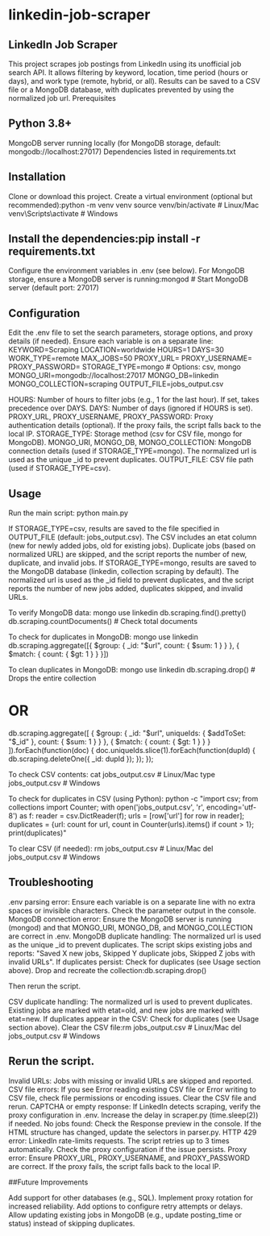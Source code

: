 # linkedin-job-scraper
## LinkedIn Job Scraper
This project scrapes job postings from LinkedIn using its unofficial job search API. It allows filtering by keyword, location, time period (hours or days), and work type (remote, hybrid, or all). Results can be saved to a CSV file or a MongoDB database, with duplicates prevented by using the normalized job url.
Prerequisites

## Python 3.8+
MongoDB server running locally (for MongoDB storage, default: mongodb://localhost:27017)
Dependencies listed in requirements.txt

## Installation

Clone or download this project.
Create a virtual environment (optional but recommended):python -m venv venv
source venv/bin/activate  # Linux/Mac
venv\Scripts\activate  # Windows


## Install the dependencies:pip install -r requirements.txt


Configure the environment variables in .env (see below).
For MongoDB storage, ensure a MongoDB server is running:mongod  # Start MongoDB server (default port: 27017)



## Configuration
Edit the .env file to set the search parameters, storage options, and proxy details (if needed). Ensure each variable is on a separate line:
KEYWORD=Scraping
LOCATION=worldwide
HOURS=1
DAYS=30
WORK_TYPE=remote
MAX_JOBS=50
PROXY_URL=
PROXY_USERNAME=
PROXY_PASSWORD=
STORAGE_TYPE=mongo  # Options: csv, mongo
MONGO_URI=mongodb://localhost:27017
MONGO_DB=linkedin
MONGO_COLLECTION=scraping
OUTPUT_FILE=jobs_output.csv


HOURS: Number of hours to filter jobs (e.g., 1 for the last hour). If set, takes precedence over DAYS.
DAYS: Number of days (ignored if HOURS is set).
PROXY_URL, PROXY_USERNAME, PROXY_PASSWORD: Proxy authentication details (optional). If the proxy fails, the script falls back to the local IP.
STORAGE_TYPE: Storage method (csv for CSV file, mongo for MongoDB).
MONGO_URI, MONGO_DB, MONGO_COLLECTION: MongoDB connection details (used if STORAGE_TYPE=mongo). The normalized url is used as the unique _id to prevent duplicates.
OUTPUT_FILE: CSV file path (used if STORAGE_TYPE=csv).

## Usage
Run the main script:
python main.py


If STORAGE_TYPE=csv, results are saved to the file specified in OUTPUT_FILE (default: jobs_output.csv). The CSV includes an etat column (new for newly added jobs, old for existing jobs). Duplicate jobs (based on normalized URL) are skipped, and the script reports the number of new, duplicate, and invalid jobs.
If STORAGE_TYPE=mongo, results are saved to the MongoDB database (linkedin, collection scraping by default). The normalized url is used as the _id field to prevent duplicates, and the script reports the number of new jobs added, duplicates skipped, and invalid URLs.

To verify MongoDB data:
mongo
use linkedin
db.scraping.find().pretty()
db.scraping.countDocuments()  # Check total documents

To check for duplicates in MongoDB:
mongo
use linkedin
db.scraping.aggregate([{ $group: { _id: "$url", count: { $sum: 1 } } }, { $match: { count: { $gt: 1 } } }])

To clean duplicates in MongoDB:
mongo
use linkedin
db.scraping.drop()  # Drops the entire collection
# OR
db.scraping.aggregate([
  { $group: { _id: "$url", uniqueIds: { $addToSet: "$_id" }, count: { $sum: 1 } } },
  { $match: { count: { $gt: 1 } } }
]).forEach(function(doc) {
  doc.uniqueIds.slice(1).forEach(function(dupId) {
    db.scraping.deleteOne({ _id: dupId });
  });
});

To check CSV contents:
cat jobs_output.csv  # Linux/Mac
type jobs_output.csv  # Windows

To check for duplicates in CSV (using Python):
python -c "import csv; from collections import Counter; with open('jobs_output.csv', 'r', encoding='utf-8') as f: reader = csv.DictReader(f); urls = [row['url'] for row in reader]; duplicates = {url: count for url, count in Counter(urls).items() if count > 1}; print(duplicates)"

To clear CSV (if needed):
rm jobs_output.csv  # Linux/Mac
del jobs_output.csv  # Windows

## Troubleshooting

.env parsing error: Ensure each variable is on a separate line with no extra spaces or invisible characters. Check the parameter output in the console.
MongoDB connection error: Ensure the MongoDB server is running (mongod) and that MONGO_URI, MONGO_DB, and MONGO_COLLECTION are correct in .env.
MongoDB duplicate handling: The normalized url is used as the unique _id to prevent duplicates. The script skips existing jobs and reports: "Saved X new jobs, Skipped Y duplicate jobs, Skipped Z jobs with invalid URLs". If duplicates persist:
Check for duplicates (see Usage section above).
Drop and recreate the collection:db.scraping.drop()

Then rerun the script.


CSV duplicate handling: The normalized url is used to prevent duplicates. Existing jobs are marked with etat=old, and new jobs are marked with etat=new. If duplicates appear in the CSV:
Check for duplicates (see Usage section above).
Clear the CSV file:rm jobs_output.csv  # Linux/Mac
del jobs_output.csv  # Windows


## Rerun the script.


Invalid URLs: Jobs with missing or invalid URLs are skipped and reported.
CSV file errors: If you see Error reading existing CSV file or Error writing to CSV file, check file permissions or encoding issues. Clear the CSV file and rerun.
CAPTCHA or empty response: If LinkedIn detects scraping, verify the proxy configuration in .env. Increase the delay in scraper.py (time.sleep(2)) if needed.
No jobs found: Check the Response preview in the console. If the HTML structure has changed, update the selectors in parser.py.
HTTP 429 error: LinkedIn rate-limits requests. The script retries up to 3 times automatically. Check the proxy configuration if the issue persists.
Proxy error: Ensure PROXY_URL, PROXY_USERNAME, and PROXY_PASSWORD are correct. If the proxy fails, the script falls back to the local IP.



##Future Improvements

Add support for other databases (e.g., SQL).
Implement proxy rotation for increased reliability.
Add options to configure retry attempts or delays.
Allow updating existing jobs in MongoDB (e.g., update posting_time or status) instead of skipping duplicates.
